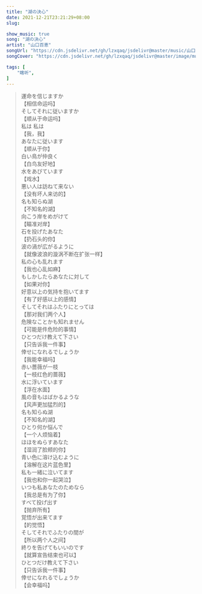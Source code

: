 ```yaml
---
title: "湖の決心"
date: 2021-12-21T23:21:29+08:00
slug: 

show_music: true
song: "湖の決心"
artist: "山口百恵"
songUrl: "https://cdn.jsdelivr.net/gh/lzxqaq/jsdelivr@master/music/山口百恵 - 湖の決心.mp3"
songCover: "https://cdn.jsdelivr.net/gh/lzxqaq/jsdelivr@master/image/music/山口百恵・秋桜.jpg"

tags: [
    "瞎听",
]
---
```


> 運命を信じますか  
> 【相信命运吗】  
> そしてそれに従いますか  
> 【顺从于命运吗】  
> 私は 私は  
> 【我，我】  
> あなたに従います  
> 【顺从于你】  
> 白い鳥が仲良く  
> 【白鸟友好地】  
> 水をあびています  
> 【戏水】  
> 悪い人は訪ねて来ない  
> 【没有坏人来访的】  
> 名も知らぬ湖  
> 【不知名的湖】   
> 向こう岸をめがけて  
> 【瞄准对岸】  
> 石を投げたあなた  
> 【扔石头的你】  
> 波の渦が広がるように   
> 【就像波浪的漩涡不断在扩张一样】  
> 私の心も乱れます  
> 【我也心乱如麻】  
> もしかしたらあなたに対して  
> 【如果对你】  
> 好意以上の気持を抱いてます  
> 【有了好感以上的感情】  
> そしてそれはふたりにとっては  
> 【那对我们两个人】  
> 危険なことかも知れません  
> 【可能是件危险的事情】   
> ひとつだけ教えて下さい  
> 【只告诉我一件事】  
> 倖せになれるでしょうか  
> 【我能幸福吗】  
> 赤い薔薇が一枝  
> 【一枝红色的蔷薇】    
> 水に浮いています  
> 【浮在水面】  
> 風の音もはばかるような  
> 【风声更加猛烈的】  
> 名も知らぬ湖  
> 【不知名的湖】  
> ひとり何か悩んで  
> 【一个人烦恼着】  
> ほほをぬらすあなた  
> 【湿润了脸颊的你】   
> 青い色に溶け込むように  
> 【溶解在这片蓝色里】  
> 私も一緒に泣いてます  
> 【我也和你一起哭泣】   
> いつも私あなたのためなら  
> 【我总是有为了你】  
> すべて投げ出す  
> 【抛弃所有】  
> 覚悟が出来てます  
> 【的觉悟】  
> そしてそれでふたりの間が  
> 【所以两个人之间】  
> 終りを告げてもいいのです  
> 【就算宣告结束也可以】  
> ひとつだけ教えて下さい  
> 【只告诉我一件事】  
> 倖せになれるでしょうか  
> 【会幸福吗】  
 